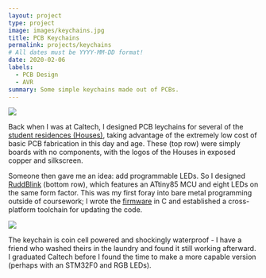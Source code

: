 ```yaml
---
layout: project
type: project
image: images/keychains.jpg
title: PCB Keychains
permalink: projects/keychains
# All dates must be YYYY-MM-DD format!
date: 2020-02-06
labels:
  - PCB Design
  - AVR
summary: Some simple keychains made out of PCBs.
---
```


<img class="ui medium right floated rounded image" src="{{ site.baseurl }}/images/keychains.jpg">

Back when I was at Caltech, I designed PCB leychains for several of the [student residences (Houses)](https://en.wikipedia.org/wiki/House_System_at_the_California_Institute_of_Technology), taking advantage of the extremely low cost of basic PCB fabrication in this day and age. These (top row) were simply boards with no components, with the logos of the Houses in exposed copper and silkscreen. 

Someone then gave me an idea: add programmable LEDs. So I designed [RuddBlink](https://github.com/ElectronicToast/ruddblink) (bottom row), which features an ATtiny85 MCU and eight LEDs on the same form factor. This was my first foray into bare metal programming outside of coursework; I wrote the [firmware](https://github.com/ElectronicToast/tinyblinkware) in C and established a cross-platform toolchain for updating the code. 

<img class="ui medium centered image" src="{{ site.baseurl }}/images/ruddblink-back.jpg">

The keychain is coin cell powered and shockingly waterproof - I have a friend who washed theirs in the laundry and found it still working afterward. I graduated Caltech before I found the time to make a more capable version (perhaps with an STM32F0 and RGB LEDs).

